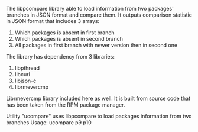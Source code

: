 The libpcompare library able to load information from two packages' branches in JSON format and compare them.
It outputs comparison statistic in JSON format that includes 3 arrays:
 1. Which packages is absent in first branch
 2. Which packages is absent in second branch
 3. All packages in first branch with newer version then in second one

The library has dependency from 3 libraries:
1. libpthread
2. libcurl
3. libjson-c
4. librmevercmp

Librmevercmp library included here as well. It is built from source code that has been taken from the RPM package manager.

Utility "ucompare" uses libpcompare to load packages information from two branches
Usage:
 ucompare p9 p10

